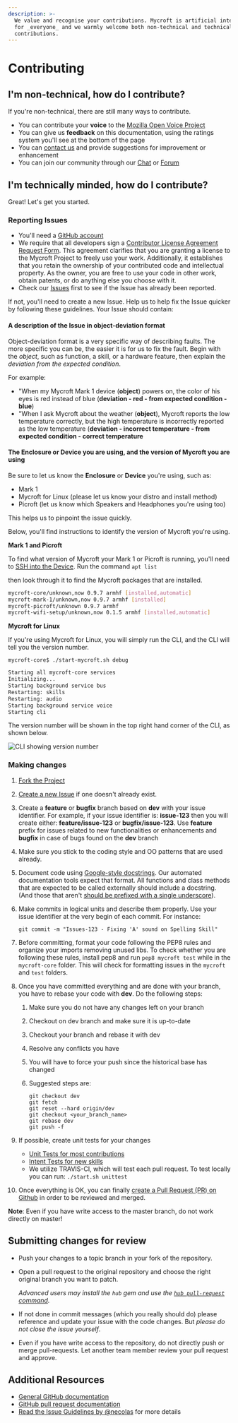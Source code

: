 ```yaml
---
description: >-
  We value and recognise your contributions. Mycroft is artificial intelligence
  for _everyone_ and we warmly welcome both non-technical and technical
  contributions.
---
```


# Contributing

## I'm non-technical, how do I contribute?

If you're non-technical, there are still many ways to contribute.

* You can contribute your **voice** to the [Mozilla Open Voice Project](https://voice.mozilla.org/)
* You can give us **feedback** on this documentation, using the ratings system you'll see at the bottom of the page
* You can [contact us](https://mycroft.ai/contact) and provide suggestions for improvement or enhancement
* You can join our community through our [Chat](https://chat.mycroft.ai) or [Forum](https://community.mycroft.ai)

## I'm technically minded, how do I contribute?

Great! Let's get you started.

### Reporting Issues

* You'll need a [GitHub account](https://github.com/signup/free)
* We require that all developers sign a [Contributor License Agreement Request Form](https://mycroft.ai/cla/). This agreement clarifies that you are granting a license to the Mycroft Project to freely use your work.  Additionally, it establishes that you retain the ownership of your contributed code and intellectual property.  As the owner, you are free to use your code in other work, obtain patents, or do anything else you choose with it.
* Check our [Issues](https://github.com/issues?user=MycroftAI) first to see if the Issue has already been reported.

If not, you'll need to create a new Issue. Help us to help fix the Issue quicker by following these guidelines. Your Issue should contain:

#### A description of the Issue in object-deviation format

Object-deviation format is a very specific way of describing faults. The more specific you can be, the easier it is for us to fix the fault. Begin with the _object_, such as function, a skill, or a hardware feature, then explain the _deviation from the expected condition_.

For example:

* "When my Mycroft Mark 1 device \(**object**\) powers on, the color of his eyes is red instead of blue \(**deviation - red - from expected condition - blue**\)
* "When I ask Mycroft about the weather \(**object**\), Mycroft reports the low temperature correctly, but the high temperature is incorrectly reported as the low temperature \(**deviation - incorrect temperature - from expected condition - correct temperature**

#### The Enclosure or Device you are using, and the version of Mycroft you are using

Be sure to let us know the **Enclosure** or **Device** you're using, such as:

* Mark 1
* Mycroft for Linux \(please let us know your distro and install method\)
* Picroft \(let us know which Speakers and Headphones you're using too\)

This helps us to pinpoint the issue quickly.

Below, you'll find instructions to identify the version of Mycroft you're using.

**Mark 1 and Picroft**

To find what version of Mycroft your Mark 1 or Picroft is running, you'll need to [SSH into the Device](https://github.com/krisgesling/docs-rewrite/tree/5a6e9b5a7ba547d928ec3888dc71a50571b85b58/using-mycroft-ai/get-mycroft/mark-1/README.md#connecting-to-the-mark-1-via-ssh). Run the command `apt list`

then look through it to find the Mycroft packages that are installed.

```bash
mycroft-core/unknown,now 0.9.7 armhf [installed,automatic]
mycroft-mark-1/unknown,now 0.9.7 armhf [installed]
mycroft-picroft/unknown 0.9.7 armhf
mycroft-wifi-setup/unknown,now 0.1.5 armhf [installed,automatic]
```

**Mycroft for Linux**

If you're using Mycroft for Linux, you will simply run the CLI, and the CLI will tell you the version number.

`mycroft-core$ ./start-mycroft.sh debug`

```bash
Starting all mycroft-core services
Initializing...
Starting background service bus
Restarting: skills
Restarting: audio
Starting background service voice
Starting cli
```

The version number will be shown in the top right hand corner of the CLI, as shown below.

![CLI showing version number](https://mycroft.ai/wp-content/uploads/2017/12/CLI-showing-version-number.png)

### Making changes

1. [Fork the Project](https://help.github.com/articles/fork-a-repo/)
2. [Create a new Issue](https://help.github.com/articles/creating-an-issue/) if one doesn't already exist.
3. Create a **feature** or **bugfix** branch based on **dev** with your issue identifier. For example, if your issue identifier is: **issue-123** then you will create either: **feature/issue-123** or **bugfix/issue-123**. Use **feature** prefix for issues related to new functionalities or enhancements and **bugfix** in case of bugs found on the **dev** branch
4. Make sure you stick to the coding style and OO patterns that are used already.
5. Document code using [Google-style docstrings](http://sphinxcontrib-napoleon.readthedocs.io/en/latest/example_google.html).  Our automated documentation tools expect that format.  All functions and class methods that are expected to be called externally should include a docstring.  \(And those that aren't [should be prefixed with a single underscore](https://docs.python.org/2/tutorial/classes.html#private-variables-and-class-local-references)\).
6. Make commits in logical units and describe them properly. Use your issue identifier at the very begin of each commit. For instance:

   `git commit -m "Issues-123 - Fixing 'A' sound on Spelling Skill"`

7. Before committing, format your code following the PEP8 rules and organize your imports removing unused libs. To check whether you are following these rules, install pep8 and run `pep8 mycroft test` while in the `mycroft-core` folder. This will check for formatting issues in the `mycroft` and `test` folders.
8. Once you have committed everything and are done with your branch, you have to rebase your code with **dev**. Do the following steps:
   1. Make sure you do not have any changes left on your branch
   2. Checkout on dev branch and make sure it is up-to-date
   3. Checkout your branch and rebase it with dev
   4. Resolve any conflicts you have
   5. You will have to force your push since the historical base has changed
   6. Suggested steps are:

      ```text
      git checkout dev
      git fetch
      git reset --hard origin/dev
      git checkout <your_branch_name>
      git rebase dev
      git push -f
      ```
9. If possible, create unit tests for your changes
   * [Unit Tests for most contributions](https://github.com/MycroftAI/mycroft-core/tree/dev/test)
   * [Intent Tests for new skills](https://docs.mycroft.ai/development/creating-a-skill#testing-your-skill)
   * We utilize TRAVIS-CI, which will test each pull request. To test locally you can run: `./start.sh unittest`
10. Once everything is OK, you can finally [create a Pull Request \(PR\) on Github](https://help.github.com/articles/using-pull-requests/) in order to be reviewed and merged.

**Note**: Even if you have write access to the master branch, do not work directly on master!

## Submitting changes for review

* Push your changes to a topic branch in your fork of the repository.
* Open a pull request to the original repository and choose the right original branch you want to patch.

    _Advanced users may install the `hub` gem and use the_ [_`hub pull-request` command_](https://github.com/defunkt/hub#git-pull-request)_._

* If not done in commit messages \(which you really should do\) please reference and update your issue with the code changes. But _please do not close the issue yourself_.
* Even if you have write access to the repository, do not directly push or merge pull-requests. Let another team member review your pull request and approve.

## Additional Resources

* [General GitHub documentation](http://help.github.com/)
* [GitHub pull request documentation](https://help.github.com/articles/about-pull-requests/)
* [Read the Issue Guidelines by @necolas](https://github.com/necolas/issue-guidelines/blob/master/CONTRIBUTING.md) for more details

